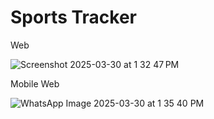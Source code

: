 # Sports Tracker

Web

![Screenshot 2025-03-30 at 1 32 47 PM](https://github.com/user-attachments/assets/26e4ae75-2ef2-4ce1-8337-fa60b32783ec)

Mobile Web

![WhatsApp Image 2025-03-30 at 1 35 40 PM](https://github.com/user-attachments/assets/2cd71c9e-7cf7-49d7-bab8-f373c99bfe25)
